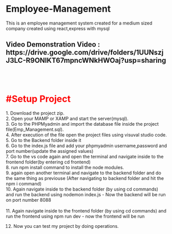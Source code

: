 # Employee-Management
This is an employee management system created for a medium sized company created using react,express with mysql
<h2>Video Demonstration Video : https://drive.google.com/drive/folders/1UUNszjJ3LC-R9ONlKT67mpncWNkHWOaj?usp=sharing </h2>

<br>
<br>
<h1 style="color:red">#Setup Project</h1>
1. Download the project zip.<br>
2. Open your MAMP or XAMP and start the server(mysql).<br>
3. Go to the PHPMyadmin and import the database file inside the project file(Emp_Management.sql).<br>
4. After execution of the file open the project files using visuval studio code.<br>
5. Go to the Backend folder inside it<br>
6. Go to the index.js file and add your phpmyadmin username,password and port number(update the assigned values)<br>
7. Go to the vs code again and open the terminal and navigate inside to the frontend folder(by entering cd frontend) <br>
8. run npm install command to install the node modules.<br>
9. again open another terminal and navigate to the backend folder and do the same thing as previouse (After navigating to backend folder and hit the npm i command)<br>
10. Again navigate inside to the backend folder (by using cd commands) and run the backend using  nodemon index.js - Now the backend will be run on port number 8088<br><br>
11. Again navigate inside to the frontend folder (by using cd commands) and run the frontend using  npm run dev - now the frontend will be run<br>

12. Now you can test my project by doing operations.<br>


